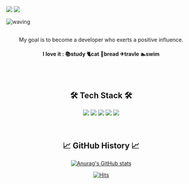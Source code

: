 <div>
 <span><a href="https://velog.io/@gjwjdghk123" target="_blank"><img src="https://img.shields.io/badge/TechBlog-20C997?style=flat-square&logo=velog&logoColor=white"/></a><span>
 <span><img src="https://img.shields.io/badge/gjwjdghk123@naver.com-EA4335?style=flat-square&logo=Gmail&logoColor=white"/><span>
</div>
  
![waving](https://capsule-render.vercel.app/api?type=waving&height=200&text=Jeonghwa%20Heo&fontAlign=70&fontAlignY=40&color=gradient&desc=backend-developer&descAlignY=65&descAlign=88)

<p align="center">
<br>
My goal is to become a developer who exerts a positive influence.
<br>
<h4 align="center"> I love it : 📚study 🐈cat 🥐bread ✈travle 🏊‍swim </h4>
</p>
<br>
<br>
<h2 align="center"> 🛠 Tech Stack 🛠 </h2>
<div align="center">
  <img src="https://img.shields.io/badge/Java-red?style=flat-square&logo=Java&logoColor=white"/></a> 
  <img src="https://img.shields.io/badge/spring-brightgreen?style=flat-square&logo=Spring&logoColor=white"/></a>
  <img src="https://img.shields.io/badge/spring%20boot-brightgreen?style=flat-square&logo=spring%20boot&logoColor=white"/></a>
  <img src="https://img.shields.io/badge/-spring%20data%20JPA-brightgreen?style=flat-square"/></a>
  <img src="https://img.shields.io/badge/Mysql-E6B91E?style=flat-square&logo=MySql&logoColor=white"/></a>
</div>
&nbsp
&nbsp
<br>
<br/>

<h2 align="center"> 📈 GitHub History 📈 </h2>
<div align="center">

[![Anurag's GitHub stats](https://github-readme-stats.vercel.app/api?username=hoa0217&show_icons=true&theme=radical)](https://github.com/anuraghazra/github-readme-stats)
 
[![Hits](https://hits.seeyoufarm.com/api/count/incr/badge.svg?url=https%3A%2F%2Fgithub.com%2Fhoa0217&count_bg=%2379C83D&title_bg=%23555555&icon=&icon_color=%23E7E7E7&title=hits&edge_flat=false)](https://hits.seeyoufarm.com)
  
</div>


